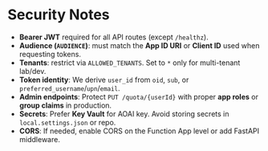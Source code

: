 # Security Notes

- **Bearer JWT** required for all API routes (except `/healthz`).
- **Audience (`AUDIENCE`)**: must match the **App ID URI** or **Client ID** used when requesting tokens.
- **Tenants**: restrict via `ALLOWED_TENANTS`. Set to `*` only for multi-tenant lab/dev.
- **Token identity**: We derive `user_id` from `oid`, `sub`, or `preferred_username`/`upn`/`email`.
- **Admin endpoints**: Protect `PUT /quota/{userId}` with proper **app roles** or **group claims** in production.
- **Secrets**: Prefer **Key Vault** for AOAI key. Avoid storing secrets in `local.settings.json` or repo.
- **CORS**: If needed, enable CORS on the Function App level or add FastAPI middleware.

